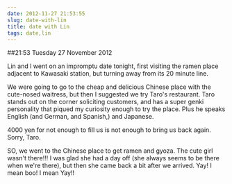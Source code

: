 ```yaml
---
date: 2012-11-27 21:53:55
slug: date-with-lin
title: date with Lin
tags: date,lin
---
```


##21:53 Tuesday 27 November 2012

Lin and I went on an impromptu date tonight, first visiting the ramen place adjacent to Kawasaki station, but turning away from its 20 minute line.

We were going to go to the cheap and delicious Chinese place with the cute-nosed waitress, but then I suggested we try Taro's restaurant.  Taro stands out on the corner soliciting customers, and has a super genki personality that piqued my curiosity enough to try the place.  Plus he speaks English (and German, and Spanish,) and Japanese.

4000 yen for not enough to fill us is not enough to bring us back again.  Sorry, Taro.

SO, we went to the Chinese place to get ramen and gyoza.  The cute girl wasn't there!!!  I was glad she had a day off (she always seems to be there when we're there), but then she came back a bit after we arrived.  Yay!  I mean boo!  I mean Yay!!

